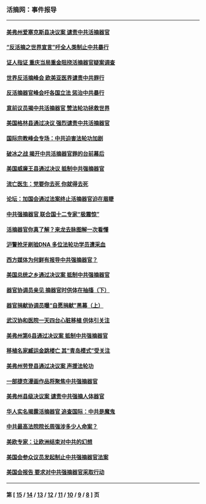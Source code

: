 ### 活摘网：事件报导
---
#### [美弗州爱塞克斯县决议案 谴责中共活摘器官](../../pages/nf5877/n13320919.md?11270430) 
#### [“反活摘之世界宣言”吁全人类制止中共暴行](../../pages/nf5877/n13259730.md?11270430) 
#### [证人指证 重庆当局重金阻挠活摘器官疑案调查](../../pages/nf5877/n13259127.md?11270430) 
#### [世界反活摘峰会 欧美亚医界谴责中共罪行](../../pages/nf5877/n13253550.md?11270430) 
#### [反活摘器官峰会吁各国立法 惩治中共暴行](../../pages/nf5877/n13245052.md?11270430) 
#### [意前议员揭中共活摘器官 赞法轮功拯救世界](../../pages/nf5877/n13203445.md?11270430) 
#### [美国格林县通过决议 强烈谴责中共活摘器官](../../pages/nf5877/n13119367.md?11270430) 
#### [国际宗教峰会专场：中共迫害法轮功加剧](../../pages/nf5877/n13088279.md?11270430) 
#### [破冰之战 揭开中共活摘器官罪的台前幕后](../../pages/nf5877/n13082457.md?11270430) 
#### [美国威廉王县通过决议 抵制中共强摘器官](../../pages/nf5877/n13056521.md?11270430) 
#### [流亡医生：党要你去死 你就得去死](../../pages/nf5877/n13052835.md?11270430) 
#### [论坛：加国会通过法案终止活摘器官迫在眉睫](../../pages/nf5877/n13029839.md?11270430) 
#### [中共强摘器官 联合国十二专家“极震惊”](../../pages/nf5877/n13024313.md?11270430) 
#### [活摘器官你真了解？来龙去脉图解一次看懂](../../pages/nf5877/n13013820.md?11270430) 
#### [沪警抢牙刷验DNA 多位法轮功学员遭采血](../../pages/nf5877/n12969218.md?11270430) 
#### [西方媒体为何鲜有报导中共强摘器官？](../../pages/nf5877/n12932034.md?11270430) 
#### [美国总统之乡通过决议案 抵制中共强摘器官](../../pages/nf5877/n12908242.md?11270430) 
#### [器官协调员亲见 摘器官时供体在抽搐（下）](../../pages/nf5877/n12898622.md?11270430) 
#### [器官捐献协调员曝“自愿捐献”黑幕（上）](../../pages/nf5877/n12878830.md?11270430) 
#### [武汉协和医院一天四台心脏移植 供体引关注](../../pages/nf5877/n12863175.md?11270430) 
#### [美弗州第6县通过决议案 抵制中共强摘器官](../../pages/nf5877/n12805218.md?11270430) 
#### [移植名家臧运金跳楼亡 其“青岛模式”受关注](../../pages/nf5877/n12803746.md?11270430) 
#### [美弗州劳登县通过决议案 声援法轮功](../../pages/nf5877/n12785715.md?11270430) 
#### [一部捷克漫画作品将聚焦中共强摘器官](../../pages/nf5877/n12785954.md?11270430) 
#### [美弗州县级决议案 谴责中共强摘人体器官](../../pages/nf5877/n12721290.md?11270430) 
#### [华人实名揭露活摘器官 追查国际：中共是魔鬼](../../pages/nf5877/n12691724.md?11270430) 
#### [中共最高法院院长周强涉多少人命案？](../../pages/nf5877/n12678074.md?11270430) 
#### [美欧专家：让欧洲结束对中共的幻想](../../pages/nf5877/n12652921.md?11270430) 
#### [美国会参众议员发起制止中共强摘器官法案](../../pages/nf5877/n12627668.md?11270430) 
#### [美国会报告 要求对中共强摘器官采取行动](../../pages/nf5877/n12448233.md?11270430) 

---
#### 第 [ [15](./15.md?11270430) / [14](./14.md?11270430) / [13](./13.md?11270430) / [12](./12.md?11270430) / [11](./11.md?11270430) / [10](./10.md?11270430) / [9](./9.md?11270430) / [8](./8.md?11270430) ] 页
